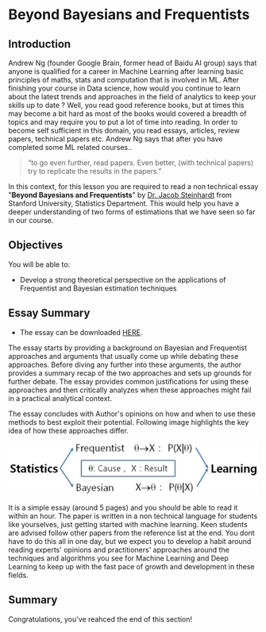 
# Beyond Bayesians and Frequentists

## Introduction

Andrew Ng (founder Google Brain, former head of Baidu AI group) says that anyone is qualified for a career in Machine Learning after learning basic principles of maths, stats and computation that is involved in ML. After finishing your course in Data science, how would you continue to learn about the latest trends and approaches in the field of analytics to keep your skills up to date ? Well, you read good reference books, but at times this may become a bit hard as most of the books would covered a breadth of topics and may require you to put a lot of time into reading. In order to become self sufficient in this domain, you read essays, articles, review papers, technical papers etc. Andrew Ng says that after you have completed some ML related courses.. 

> “to go even further, read papers. Even better, (with technical papers) try to replicate the results in the papers.”

In this context, for this lesson you are required to read a non technical essay "**Beyond Bayesians and Frequentists**" by [Dr. Jacob Steinhardt](https://cs.stanford.edu/~jsteinhardt/) from Stanford University, Statistics Department.  This would help you have a deeper understanding of two forms of estimations that we have seen so far in our course.

## Objectives

You will be able to:
* Develop a strong theoretical perspective on the applications of Frequentist and Bayesian estimation techniques 

## Essay Summary 

- The essay can be downloaded [HERE](https://cs.stanford.edu/~jsteinhardt/stats-essay.pdf). 


The essay starts by providing a background on Bayesian and Frequentist approaches and arguments that usually come up while debating these approaches. Before diving any further into these arguments, the author provides a summary recap of the two approaches and sets up grounds for further debate. The essay provides common justifications for using these approaches and then critically analyzes when these approaches might fail in a practical analytical context. 

The essay concludes with Author's opinions on how and when to use these methods to best exploit their potential. Following image highlights the key idea of how these approaches differ.

![](fb.gif)

It is a simple essay (around 5 pages) and you should be able to read it within an hour. The paper is written in a non technical language for students like yourselves, just getting started with machine learning. Keen students are advised follow other papers from the reference list at the end. You dont have to do this all in one day, but we expect you to develop a habit around reading experts' opinions and practitioners' approaches around the techniques and algorithms you see for Machine Learning and Deep Learning to keep up with the fast pace of growth and development in these fields. 

## Summary

Congratulations, you've reahced the end of this section!
